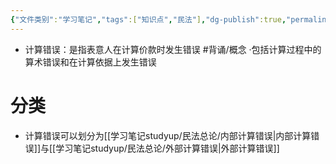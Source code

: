 ```yaml
---
{"文件类别":"学习笔记","tags":["知识点","民法"],"dg-publish":true,"permalink":"/学习笔记studyup/民法总论/计算错误/","dgPassFrontmatter":true,"created":"2024-07-17T10:29:31.271+08:00","updated":"2024-10-25T12:14:16.308+08:00"}
---
```


- 计算错误：是指表意人在计算价款时发生错误 #背诵/概念 
·包括计算过程中的算术错误和在计算依据上发生错误
# 分类
- 计算错误可以划分为[[学习笔记studyup/民法总论/内部计算错误\|内部计算错误]]与[[学习笔记studyup/民法总论/外部计算错误\|外部计算错误]]
